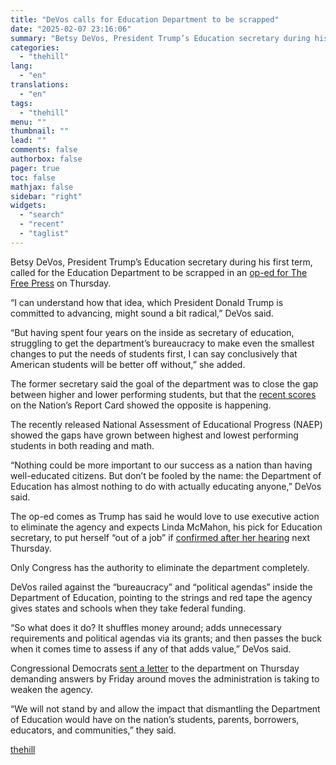 ```yaml
---
title: "DeVos calls for Education Department to be scrapped"
date: "2025-02-07 23:16:06"
summary: "Betsy DeVos, President Trump’s Education secretary during his first term, called for the Education Department to be scrapped in an op-ed for The Free Press on Thursday. “I can understand how that idea, which President Donald Trump is committed to advancing, might sound a bit radical,” DeVos said. “But having..."
categories:
  - "thehill"
lang:
  - "en"
translations:
  - "en"
tags:
  - "thehill"
menu: ""
thumbnail: ""
lead: ""
comments: false
authorbox: false
pager: true
toc: false
mathjax: false
sidebar: "right"
widgets:
  - "search"
  - "recent"
  - "taglist"
---
```


Betsy DeVos, President Trump’s Education secretary during his first term, called for the Education Department to be scrapped in an [op-ed for The Free Press](https://www.thefp.com/p/betsy-devos-shut-down-the-department-of-education-trump-elon) on Thursday.

“I can understand how that idea, which President Donald Trump is committed to advancing, might sound a bit radical,” DeVos said.

“But having spent four years on the inside as secretary of education, struggling to get the department’s bureaucracy to make even the smallest changes to put the needs of students first, I can say conclusively that American students will be better off without,” she added.

The former secretary said the goal of the department was to close the gap between higher and lower performing students, but that the [recent scores](https://thehill.com/homenews/education/5111683-nations-report-card-shows-further-declines-in-reading-slight-improvement-in-math/) on the Nation’s Report Card showed the opposite is happening.

The recently released National Assessment of Educational Progress (NAEP) showed the gaps have grown between highest and lowest performing students in both reading and math.

“Nothing could be more important to our success as a nation than having well-educated citizens. But don’t be fooled by the name: the Department of Education has almost nothing to do with actually educating anyone,” DeVos said.

The op-ed comes as Trump has said he would love to use executive action to eliminate the agency and expects Linda McMahon, his pick for Education secretary, to put herself “out of a job” if [confirmed after her hearing](https://thehill.com/homenews/education/5130236-mcmahon-education-department-senate-confirmation-hearing-trump/) next Thursday.

Only Congress has the authority to eliminate the department completely.

DeVos railed against the “bureaucracy” and “political agendas” inside the Department of Education, pointing to the strings and red tape the agency gives states and schools when they take federal funding.

“So what does it do? It shuffles money around; adds unnecessary requirements and political agendas via its grants; and then passes the buck when it comes time to assess if any of that adds value,” DeVos said.

Congressional Democrats [sent a letter](https://thehill.com/homenews/education/5130359-democrats-trump-education-department/) to the department on Thursday demanding answers by Friday around moves the administration is taking to weaken the agency.

“We will not stand by and allow the impact that dismantling the Department of Education would have on the nation’s students, parents, borrowers, educators, and communities,” they said.

[thehill](https://thehill.com/homenews/education/5132470-devos-education-department-trump-mcmahon/)
